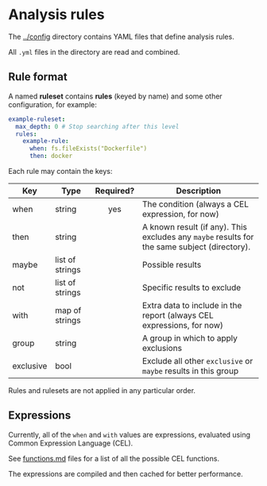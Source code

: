 # Analysis rules

The [../config](../config) directory contains YAML files that define analysis rules.

All `.yml` files in the directory are read and combined.

## Rule format

A named **ruleset** contains **rules** (keyed by name) and some other configuration, for example:

```yaml
example-ruleset:
  max_depth: 0 # Stop searching after this level
  rules:
    example-rule:
      when: fs.fileExists("Dockerfile")
      then: docker
```

Each rule may contain the keys:

| Key       | Type            | Required? | Description                                                                                  |
|-----------|-----------------|:---------:|----------------------------------------------------------------------------------------------|
| when      | string          |    yes    | The condition (always a CEL expression, for now)                                             |
| then      | string          |           | A known result (if any). This excludes any `maybe` results for the same subject (directory). |
| maybe     | list of strings |           | Possible results                                                                             |
| not       | list of strings |           | Specific results to exclude                                                                  |
| with      | map of strings  |           | Extra data to include in the report (always CEL expressions, for now)                        |
| group     | string          |           | A group in which to apply exclusions                                                         |
| exclusive | bool            |           | Exclude all other `exclusive` or `maybe` results in this group                               |

Rules and rulesets are not applied in any particular order.

## Expressions

Currently, all of the `when` and `with` values are expressions, evaluated using Common Expression Language (CEL).

See [functions.md](functions.md) files for a list of all the possible CEL functions.

The expressions are compiled and then cached for better performance.

